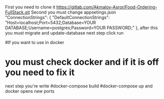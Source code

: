 First you need to clone it https://gitlab.com/Akmalov-Asror/Food-Ordering-FullStack.git
Second you must change appsetings.json 
"ConnectionStrings": {
    "DefaultConnectionStrings": "Host=localhost;Port=5432;Database=YOUR DATABASE;Username=postgres;Password=YOUR PASSWORD;"
  },
after this you must migrate and update-database next step click run 


#If you want to use in docker 
# you must check docker and if it is off you need to fix it
next step you're write 
      #docker-compose build
      #docker-compose up
and docker opens new ports
